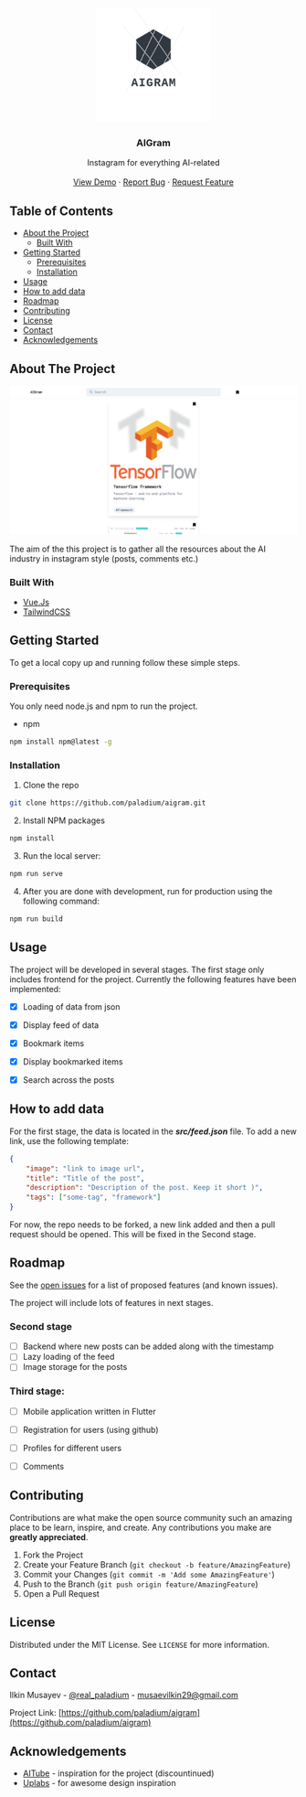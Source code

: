 <!-- PROJECT LOGO -->
<br />
<p align="center">
  <a href="https://github.com/paladium/aigram">
    <img src="./images/logo.png" alt="Logo" width="200" height="200">
  </a>

  <h3 align="center">AIGram</h3>

  <p align="center">
    Instagram for everything AI-related
    <br />
    <br />
    <a href="https://wonderful-visvesvaraya-7dfbae.netlify.com">View Demo</a>
    ·
    <a href="https://github.com/paladium/aigram/issues">Report Bug</a>
    ·
    <a href="https://github.com/paladium/aigram/issues">Request Feature</a>
  </p>
</p>



<!-- TABLE OF CONTENTS -->
## Table of Contents

* [About the Project](#about-the-project)
  * [Built With](#built-with)
* [Getting Started](#getting-started)
  * [Prerequisites](#prerequisites)
  * [Installation](#installation)
* [Usage](#usage)
* [How to add data](#how-to-add-data)
* [Roadmap](#roadmap)
* [Contributing](#contributing)
* [License](#license)
* [Contact](#contact)
* [Acknowledgements](#acknowledgements)



<!-- ABOUT THE PROJECT -->
## About The Project

![AIGram desktop screenshot](./images/screenshot.png)

The aim of the this project is to gather all the resources about the AI industry in instagram style (posts, comments etc.)

### Built With

* [Vue.Js](https://vuejs.org/)
* [TailwindCSS](https://tailwindcss.com/)


<!-- GETTING STARTED -->
## Getting Started

To get a local copy up and running follow these simple steps.

### Prerequisites

You only need node.js and npm to run the project.
* npm
```sh
npm install npm@latest -g
```

### Installation
 
1. Clone the repo
```sh
git clone https://github.com/paladium/aigram.git
```
2. Install NPM packages
```sh
npm install
```
3. Run the local server:
```sh
npm run serve
```
4. After you are done with development, run for production using the following command:
```sh
npm run build
```


<!-- USAGE EXAMPLES -->
## Usage

The project will be developed in several stages. The first stage only includes frontend for the project. Currently the following features have been implemented:
- [x] Loading of data from json
- [x] Display feed of data
- [x] Bookmark items
- [x] Display bookmarked items
- [x] Search across the posts


## How to add data

For the first stage, the data is located in the ***src/feed.json*** file. To add a new link, use the following template:
```json
{
    "image": "link to image url",
    "title": "Title of the post",
    "description": "Description of the post. Keep it short )",
    "tags": ["some-tag", "framework"]
}
```
For now, the repo needs to be forked, a new link added and then a pull request should be opened. This will be fixed in the Second stage.

<!-- ROADMAP -->
## Roadmap

See the [open issues](https://github.com/paladium/aigram/issues) for a list of proposed features (and known issues).

The project will include lots of features in next stages.

### Second stage
- [ ] Backend where new posts can be added along with the timestamp
- [ ] Lazy loading of the feed
- [ ] Image storage for the posts

### Third stage:
- [ ] Mobile application written in Flutter
- [ ] Registration for users (using github)
- [ ] Profiles for different users
- [ ] Comments


<!-- CONTRIBUTING -->
## Contributing

Contributions are what make the open source community such an amazing place to be learn, inspire, and create. Any contributions you make are **greatly appreciated**.

1. Fork the Project
2. Create your Feature Branch (`git checkout -b feature/AmazingFeature`)
3. Commit your Changes (`git commit -m 'Add some AmazingFeature'`)
4. Push to the Branch (`git push origin feature/AmazingFeature`)
5. Open a Pull Request

<!-- LICENSE -->
## License

Distributed under the MIT License. See `LICENSE` for more information.



<!-- CONTACT -->
## Contact

Ilkin Musayev - [@real_paladium](https://twitter.com/real_paladium) - musaevilkin29@gmail.com

Project Link: [https://github.com/paladium/aigram](https://github.com/paladium/aigram)



<!-- ACKNOWLEDGEMENTS -->
## Acknowledgements

* [AITube](http://web.archive.org/web/20190124222053/https://aitube.io/) - inspiration for the project (discountinued)
* [Uplabs](https://www.uplabs.com/) - for awesome design inspiration